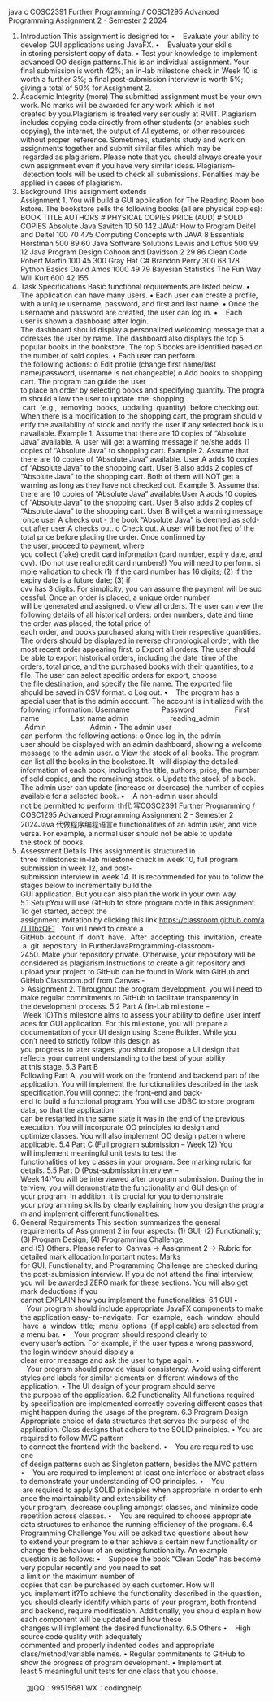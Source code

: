 java c
COSC2391 Further Programming / COSC1295 Advanced Programming 
Assignment 2 - Semester 2 2024
1. Introduction 
This assignment is designed to:
•    Evaluate your ability to develop GUI applications using JavaFX.
•    Evaluate your skills in storing persistent copy of data.
• Test your knowledge to implement advanced OO design patterns.This is an individual assignment. Your final submission is worth 42%; an in-lab milestone check in Week 10 is worth a further 3%; a final post-submission interview is worth 5%; giving a total of 50% for Assignment 2.
2. Academic Integrity (more) 
The submitted assignment must be your own work. No marks will be awarded for any work which is not created by you.Plagiarism is treated very seriously at RMIT. Plagiarism includes copying code directly from other students (or enables such copying), the internet, the output of AI systems, or other resources without proper  reference. Sometimes, students study and work on assignments together and submit similar files which may be  regarded as plagiarism. Please note that you should always create your own assignment even if you have very similar ideas. Plagiarism- detection tools will be used to check all submissions. Penalties may be applied in cases of plagiarism.
3. Background 
This assignment extends Assignment 1. You will build a GUI application for The Reading Room bookstore. The bookstore sells the following books (all are physical copies):
BOOK TITLE AUTHORS # PHYSICAL COPIES PRICE (AUD) # SOLD COPIES 
Absolute Java Savitch 10 50 142 
JAVA: How to Program Deitel and Deitel 100 70 475 
Computing Concepts with JAVA 8 Essentials Horstman 500 89 60 
Java Software Solutions Lewis and Loftus 500 99 12 
Java Program Design Cohoon and Davidson 2 29 86 
Clean Code Robert Martin 100 45 300 
Gray Hat C# Brandon Perry 300 68 178 
Python Basics David Amos 1000 49 79 
Bayesian Statistics The Fun Way Will Kurt 600 42 155
4. Task Specifications 
Basic functional requirements are listed below.
• The application can have many users.
• Each user can create a profile, with a unique username, password, and first and last name.
• Once the username and password are created, the user can log in.
•    Each user is shown a dashboard after login. The dashboard should display a personalized welcoming message that addresses the user by name. The dashboard also displays the top 5 popular books in the bookstore. The top 5 books are identified based on the number
of sold copies.
• Each user can perform. the following actions:
o Edit profile (change first name/last name/password, username is not changeable)
o Add books to shopping cart. The program can guide the user to place an order by selecting books and specifying quantity. The program should allow the user to update  the  shopping  cart  (e.g.,  removing  books,  updating  quantity)  before checking out. When there is a modification to the shopping cart, the program should verify the availability of stock and notify the user if any selected book is unavailable.
Example 1. Assume that there are 10 copies of “Absolute Java” available. A  user will get a warning message if he/she adds 11 copies of “Absolute Java” to shopping cart.
Example 2. Assume that there are 10 copies of “Absolute Java” available. User A adds 10 copies of “Absolute Java” to the shopping cart. User B also adds 2 copies of “Absolute Java” to the shopping cart. Both of them will NOT get a warning as long as they have not checked out.
Example 3. Assume that there are 10 copies of “Absolute Java” available.User A adds 10 copies of “Absolute Java” to the shopping cart. User B also adds 2 copies of “Absolute Java” to the shopping cart. User B will get a warning message once user A checks out - the book “Absolute Java” is deemed as sold-out after user A checks out.
o Check out. A user will be notified of the total price before placing the order. Once confirmed by the user, proceed to payment, where you collect (fake) credit card information (card number, expiry date, and cvv). (Do not use real credit card numbers!) You will need to perform. simple validation to check (1) if the card number has 16 digits; (2) if the expiry date is a future date; (3) if cvv has 3 digits. For simplicity, you can assume the payment will be successful. Once an order is placed, a unique order number will be generated and assigned.
o View all orders. The user can view the following details of all historical orders: order numbers, date and time the order was placed, the total price of each order, and books purchased along with their respective quantities. The orders should be displayed in reverse chronological order, with the most recent order appearing first.
o Export all orders. The user should be able to export historical orders, including the date  time of the orders, total price, and the purchased books with their quantities, to a file. The user can select specific orders for export, choose the file destination, and specify the file name. The exported file should be saved in CSV format.
o Log out.
•    The program has a special user that is the admin account. The account is initialized with the following information:
Username                Password                    First name                Last name 
admin                     reading_admin                    Admin                      Admin 
• The admin user can perform. the following actions:
o Once log in, the admin user should be displayed with an admin dashboard, showing a welcome message to the admin user.
o View the stock of all books. The program can list all the books in the bookstore. It   will display the detailed information of each book, including the title, authors, price, the number of sold copies, and the remaining stock.
o Update the stock of a book. The admin user can update (increase or decrease) the number of copies available for a selected book.
•    A non-admin user should not be permitted to perform. th代 写COSC2391 Further Programming / COSC1295 Advanced Programming Assignment 2 - Semester 2 2024Java
代做程序编程语言e functionalities of an admin user, and vice versa. For example, a normal user should not be able to update the stock of books.
5. Assessment Details 
This assignment is structured in three milestones: in-lab milestone check in week 10, full program submission in week 12, and post-submission interview in week 14. It is recommended for you to follow the stages below to incrementally build the GUI application. But you can also plan the work in your own way. 
5.1 SetupYou will use GitHub to store program code in this assignment. To get started, accept the assignment invitation by clicking this link:https://classroom.github.com/a/TTIbzQF1 . You will need to create a GitHub  account  if  don’t  have.  After  accepting  this  invitation,  create  a  git  repository  in FurtherJavaProgramming-classroom-2450. Make your repository private. Otherwise, your repository will be considered as plagiarism.Instructions to create a git repository and upload your project to GitHub can be found in Work with GitHub and GitHub Classroom.pdf from Canvas -> Assignment 2. Throughout the program development, you will need to make regular commitments to GitHub to facilitate transparency in the development process.
5.2 Part A (In-Lab milestone – Week 10)This milestone aims to assess your ability to define user interfaces for GUI application. For this milestone, you will prepare a documentation of your UI design using Scene Builder. While you don’t need to strictly follow this design as you progress to later stages, you should propose a UI design that reflects your current understanding to the best of your ability at this stage.
5.3 Part B
Following Part A, you will work on the frontend and backend part of the application. You will implement the functionalities described in the task specification.You will connect the front-end and back-end to build a functional program. You will use JDBC to store program data, so that the application can be restarted in the same state it was in the end of the previous execution. You will incorporate OO principles to design and optimize classes. You will also implement OO design pattern where applicable.
5.4 Part C (Full program submission – Week 12)
You will implement meaningful unit tests to test the functionalities of key classes in your program. See marking rubric for details.
5.5 Part D (Post-submission interview – Week 14)You will be interviewed after program submission. During the interview, you will demonstrate the functionality and GUI design of your program. In addition, it is crucial for you to demonstrate your programming skills by clearly explaining how you design the program and implement different functionalities.
6. General Requirements This section summarizes the general requirements of Assignment 2 in four aspects: (1) GUI; (2) Functionality; (3) Program Design; (4) Programming Challenge; and (5) Others. Please refer to  Canvas -> Assignment 2 -> Rubric for detailed mark allocation.Important notes: Marks for GUI, Functionality, and Programming Challenge are checked during the post-submission interview. If you do not attend the final interview, you will be awarded ZERO mark for these sections. You will also get mark deductions if you cannot EXPLAIN how you implement the functionalities.
6.1 GUI 
•    Your program should include appropriate JavaFX components to make the application easy- to-navigate.  For  example,  each  window  should  have  a  window  title;  menu  options  (if applicable) are selected from a menu bar.
•    Your program should respond clearly to every user’s action. For example, if the user types a wrong password, the login window should display a clear error message and ask the user to type again.
•    Your program should provide visual consistency. Avoid using different styles and labels for similar elements on different windows of the application.
• The UI design of your program should serve the purpose of the application.
6.2 Functionality 
All functions required by specification are implemented correctly covering different cases that might happen during the usage of the program.
6.3 Program Design 
Appropriate choice of data structures that serves the purpose of the application. Class designs that adhere to the SOLID principles.
• You are required to follow MVC pattern to connect the frontend with the backend.
•    You are required to use one of design patterns such as Singleton pattern, besides the MVC pattern.
•    You are required to implement at least one interface or abstract class to demonstrate your understanding of OO principles.
•    You  are required to apply SOLID principles when appropriate in order to enhance the maintainability and extensibility of your program, decrease coupling amongst classes, and minimize code repetition across classes.
•    You are required to choose appropriate data structures to enhance the running efficiency of the program.
6.4 Programming Challenge 
You will be asked two questions about how to extend your program to either achieve a certain new functionality or change the behaviour of an existing functionality. An example question is as follows:
•    Suppose the book "Clean Code" has become very popular recently and you need to set a limit on the maximum number of copies that can be purchased by each customer. How will you implement it?To achieve the functionality described in the question, you should clearly identify which parts of your program, both frontend and backend, require modification. Additionally, you should explain how each component will be updated and how these changes will implement the desired functionality.
6.5 Others 
•    High source code quality with adequately commented and properly indented codes and appropriate class/method/variable names.
• Regular commitments to GitHub to show the progress of program development.
• Implement at least 5 meaningful unit tests for one class that you choose.







         
加QQ：99515681  WX：codinghelp
